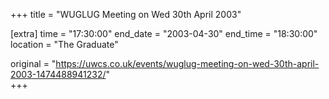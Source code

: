+++
title = "WUGLUG Meeting on Wed 30th April 2003"

[extra]
time = "17:30:00"
end_date = "2003-04-30"
end_time = "18:30:00"
location = "The Graduate"

original = "https://uwcs.co.uk/events/wuglug-meeting-on-wed-30th-april-2003-1474488941232/"    
+++



